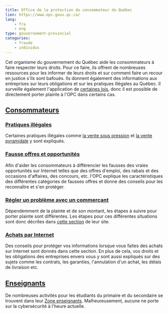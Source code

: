 ```yaml
---
title: Office de la protection du consommateur du Québec
lien: https://www.opc.gouv.qc.ca/
lang:
    - fra
    - eng
type: gouvernement-provincial
categories:
    - fraude
    - individus
---
```

Cet organisme du gouvernement du Québec aide les consommateurs à faire respecter leurs droits. Pour ce faire, ils offrent de nombreuses ressources pour les informer de leurs droits et sur comment faire un recour en justice s'ils sont bafoués. Ils donnent également des informations aux entreprises sur leurs obligations et sur les pratiques illégales au Québec. Il surveille également l'application de [certaines lois](https://www.opc.gouv.qc.ca/a-propos/lois-reglements/), donc il est possible de directement porter plainte à l'OPC dans certains cas.

## [Consommateurs](https://www.opc.gouv.qc.ca/consommateur/)
### [Pratiques illégales](https://www.opc.gouv.qc.ca/consommateur/sujet/identite-harcelement/)
Certaines pratiques illégales comme [la vente sous pression](https://www.opc.gouv.qc.ca/consommateur/sujet/identite-harcelement/vente-pression/) et [la vente pyramidale](https://www.opc.gouv.qc.ca/consommateur/sujet/identite-harcelement/vente-pyramidale/) y sont expliqués.

### [Fausse offres et opportunités](https://www.opc.gouv.qc.ca/consommateur/sujet/identite-harcelement/vente-pyramidale/)
Afin d'aider les consommateurs à différencier les fausses des vraies opportunités sur Internet telles que des offres d'emploi, des rabais et des occasions d'affaires, des concours, etc. l'OPC explique les caractéristiques des différentes catégories de fausses offres et donne des conseils pour les reconnaître et s'en protéger.

### [Régler un problème avec un commerçant](https://www.opc.gouv.qc.ca/consommateur/probleme-commercant/etapes/)
Dépendemment de la plainte et de son montant, les étapes à suivre pour porter plainte sont différentes. Les étapes pour ces différentes situations sont donc décrites dans [cette section](https://www.opc.gouv.qc.ca/consommateur/probleme-commercant/etapes/) de leur site.

### [Achats par Internet](https://www.opc.gouv.qc.ca/consommateur/sujet/achat/internet/)
Des conseils pour protéger vos informations lorsque vous faites des achats sur Internet sont donnés dans cette section. En plus de cela, vos droits et les obligations des entreprises envers vous y sont aussi expliqués sur des sujets comme les contrats, les garanties, l'annulation d'un achat, les délais de livraison etc.

## [Enseignants](https://www.opc.gouv.qc.ca/index.php?id=1472)
De nombreuses activités pour les étudiants du primaire et du secondaire se trouvent dans leur [Zone enseignants](https://www.opc.gouv.qc.ca/index.php?id=1472). Malheureusement, aucune ne porte sur la cybersécurité à l'heure actuelle.
